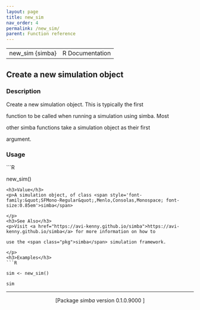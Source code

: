 ```yaml
---
layout: page
title: new_sim 
nav_order: 4 
permalink: /new_sim/
parent: Function reference
---
```


<table width="100%" summary="page for new_sim {simba}"><tr>
<td>new_sim {simba}</td>
<td style="text-align: right;">R Documentation</td>
</tr></table>

<h2>Create a new simulation object</h2>
<h3>Description</h3>
<p>Create a new simulation object. This is typically the first
function to be called when running a simulation using <span class="pkg">simba</span>. Most
other <span class="pkg">simba</span> functions take a simulation object as their first
argument.
</p>
<h3>Usage</h3>
```R
new_sim()
```
<h3>Value</h3>
<p>A simulation object, of class <span style='font-family:&quot;SFMono-Regular&quot;,Menlo,Consolas,Monospace; font-size:0.85em'>simba</span>
</p>
<h3>See Also</h3>
<p>Visit <a href="https://avi-kenny.github.io/simba">https://avi-kenny.github.io/simba</a> for more information on how to
use the <span class="pkg">simba</span> simulation framework.
</p>
<h3>Examples</h3>
```R
sim <- new_sim()
sim
```
<hr>

<div style="text-align: center;">[Package <em>simba</em> version 0.1.0.9000 ]</div>
